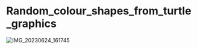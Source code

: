 # Random_colour_shapes_from_turtle_graphics
![IMG_20230624_161745](https://github.com/SakshiSinha0901/Random_colour_shapes_from_turtle_graphics/assets/128817418/25a7b415-4fd5-4b81-8cfd-225e54bbd634)

